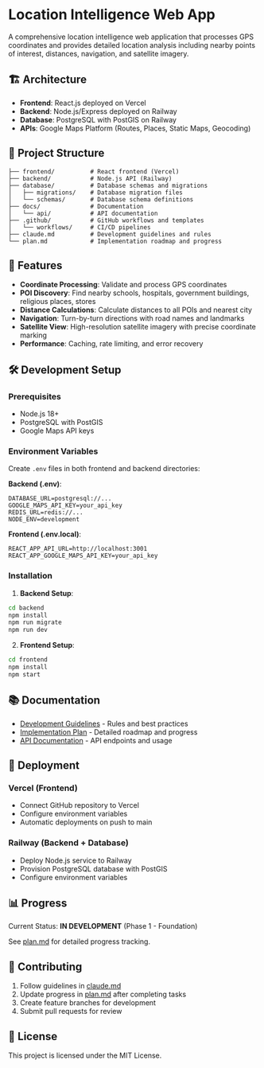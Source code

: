 # Location Intelligence Web App

A comprehensive location intelligence web application that processes GPS coordinates and provides detailed location analysis including nearby points of interest, distances, navigation, and satellite imagery.

## 🏗️ Architecture

- **Frontend**: React.js deployed on Vercel
- **Backend**: Node.js/Express deployed on Railway
- **Database**: PostgreSQL with PostGIS on Railway
- **APIs**: Google Maps Platform (Routes, Places, Static Maps, Geocoding)

## 📁 Project Structure

```
├── frontend/          # React frontend (Vercel)
├── backend/           # Node.js API (Railway)
├── database/          # Database schemas and migrations
│   ├── migrations/    # Database migration files
│   └── schemas/       # Database schema definitions
├── docs/              # Documentation
│   └── api/           # API documentation
├── .github/           # GitHub workflows and templates
│   └── workflows/     # CI/CD pipelines
├── claude.md          # Development guidelines and rules
└── plan.md            # Implementation roadmap and progress
```

## 🚀 Features

- **Coordinate Processing**: Validate and process GPS coordinates
- **POI Discovery**: Find nearby schools, hospitals, government buildings, religious places, stores
- **Distance Calculations**: Calculate distances to all POIs and nearest city
- **Navigation**: Turn-by-turn directions with road names and landmarks
- **Satellite View**: High-resolution satellite imagery with precise coordinate marking
- **Performance**: Caching, rate limiting, and error recovery

## 🛠️ Development Setup

### Prerequisites
- Node.js 18+
- PostgreSQL with PostGIS
- Google Maps API keys

### Environment Variables
Create `.env` files in both frontend and backend directories:

**Backend (.env)**:
```
DATABASE_URL=postgresql://...
GOOGLE_MAPS_API_KEY=your_api_key
REDIS_URL=redis://...
NODE_ENV=development
```

**Frontend (.env.local)**:
```
REACT_APP_API_URL=http://localhost:3001
REACT_APP_GOOGLE_MAPS_API_KEY=your_api_key
```

### Installation

1. **Backend Setup**:
```bash
cd backend
npm install
npm run migrate
npm run dev
```

2. **Frontend Setup**:
```bash
cd frontend
npm install
npm start
```

## 📚 Documentation

- [Development Guidelines](./claude.md) - Rules and best practices
- [Implementation Plan](./plan.md) - Detailed roadmap and progress
- [API Documentation](./docs/api/) - API endpoints and usage

## 🚀 Deployment

### Vercel (Frontend)
- Connect GitHub repository to Vercel
- Configure environment variables
- Automatic deployments on push to main

### Railway (Backend + Database)
- Deploy Node.js service to Railway
- Provision PostgreSQL database with PostGIS
- Configure environment variables

## 📊 Progress

Current Status: **IN DEVELOPMENT** (Phase 1 - Foundation)

See [plan.md](./plan.md) for detailed progress tracking.

## 🤝 Contributing

1. Follow guidelines in [claude.md](./claude.md)
2. Update progress in [plan.md](./plan.md) after completing tasks
3. Create feature branches for development
4. Submit pull requests for review

## 📄 License

This project is licensed under the MIT License.